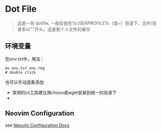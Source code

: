 # Dot File

> 这是一份 dotfile, 一般存放在%USERPROFILE%（或~）目录下，文件/目录多以“.”开头。这是我个人文件的备份
>

## 环境变量

在env.txt中，用法：

```shell
mv env.txt env.reg
# double click
```

也可以手动逐条添加

- 常用的cli工具建议用choco或wget安装到统一的目录下
- 


## Neovim Configuration

see [Neovim Configuration Docs](./nvim/README.md) 

